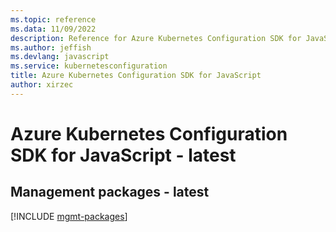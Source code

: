 ```yaml
---
ms.topic: reference
ms.data: 11/09/2022
description: Reference for Azure Kubernetes Configuration SDK for JavaScript
ms.author: jeffish
ms.devlang: javascript
ms.service: kubernetesconfiguration
title: Azure Kubernetes Configuration SDK for JavaScript
author: xirzec
---
```

# Azure Kubernetes Configuration SDK for JavaScript - latest

## Management packages - latest
[!INCLUDE [mgmt-packages](kubernetes-configuration-mgmt-index.md)]